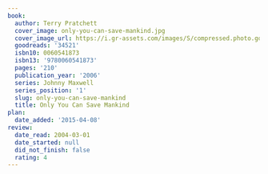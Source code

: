 ```yaml
---
book:
  author: Terry Pratchett
  cover_image: only-you-can-save-mankind.jpg
  cover_image_url: https://i.gr-assets.com/images/S/compressed.photo.goodreads.com/books/1388351358l/34521.jpg
  goodreads: '34521'
  isbn10: 0060541873
  isbn13: '9780060541873'
  pages: '210'
  publication_year: '2006'
  series: Johnny Maxwell
  series_position: '1'
  slug: only-you-can-save-mankind
  title: Only You Can Save Mankind
plan:
  date_added: '2015-04-08'
review:
  date_read: 2004-03-01
  date_started: null
  did_not_finish: false
  rating: 4
---
```

